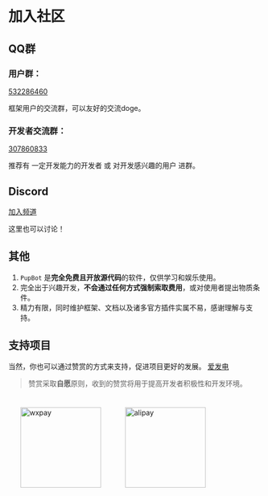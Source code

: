 # 加入社区
## QQ群
### 用户群：
[532286460](https://qm.qq.com/cgi-bin/qm/qr?k=9MvmCKhXDXOCJLWLKzBOt4K5HuJIv79A&jump_from=webapi&authKey=Pz2wEXyCGzENHKdLQSAuxtXERV0NrewrG0lb0aFMqPa+rjOAL741wyVXPQ5qoxuW)

框架用户的交流群，可以友好的交流doge。
### 开发者交流群：<br>
[307860833](https://qm.qq.com/cgi-bin/qm/qr?k=gOahr4gbudz3kFlOL32KbVmCcFqpW47e&jump_from=webapi&authKey=6w9CMMmDoltcx8tAMKra5a4J8AVOtcStNWfkdwOamYVf3cED7jnidbRZE/xKQt0D)

推荐有 一定开发能力的开发者 或 对开发感兴趣的用户 进群。
## Discord
[加入频道](https://discord.gg/zXYt9yksj6)

这里也可以讨论！
## 其他

1. `PupBot` 是**完全免费且开放源代码**的软件，仅供学习和娱乐使用。
2. 完全出于兴趣开发，**不会通过任何方式强制索取费用**，或对使用者提出物质条件。
3. 精力有限，同时维护框架、文档以及诸多官方插件实属不易，感谢理解与支持。

## 支持项目

当然，你也可以通过赞赏的方式来支持，促进项目更好的发展。
[爱发电]()
> 赞赏采取**自愿**原则，收到的赞赏将用于提高开发者积极性和开发环境。

<div style="display: flex; flex-wrap: wrap;">
  <div style="display: flex; align-items: center; flex-direction: column;">
    <img src="https://s2.loli.net/2022/12/29/TtNiqZnwy6ESGjO.jpg" alt="wxpay" width="160px" style="margin: 24px;"/>
  </div>
  <div style="display: flex; align-items: center; flex-direction: column;">
    <img src="https://s2.loli.net/2022/12/29/5xk8paK4wGDnAhW.jpg" alt="alipay" width="160px"  style="margin:24px;"/>
  </div>
</div>